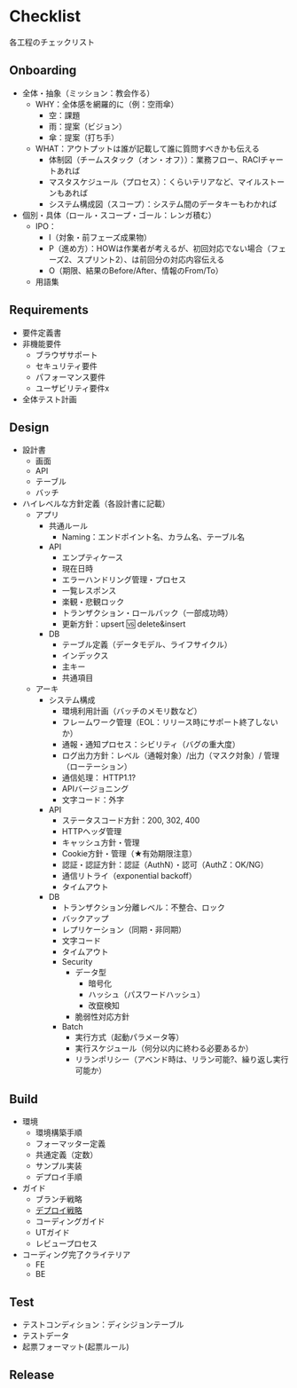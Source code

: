 # Checklist
各工程のチェックリスト
## Onboarding
  - 全体・抽象（ミッション：教会作る）
    - WHY：全体感を網羅的に（例：空雨傘）
      - 空：課題
      - 雨：提案（ビジョン）
      - 傘：提案（打ち手）
    - WHAT：アウトプットは誰が記載して誰に質問すべきかも伝える
      - 体制図（チームスタック（オン・オフ））：業務フロー、RACIチャートあれば
      - マスタスケジュール（プロセス）：くらいテリアなど、マイルストーンもあれば
      - システム構成図（スコープ）：システム間のデータキーもわかれば
  - 個別・具体（ロール・スコープ・ゴール：レンガ積む）
    - IPO：
      - I（対象・前フェーズ成果物）
      - P（進め方）：HOWは作業者が考えるが、初回対応でない場合（フェーズ2、スプリント2）、は前回分の対応内容伝える
      - O（期限、結果のBefore/After、情報のFrom/To）
    - 用語集

## Requirements
- 要件定義書
- 非機能要件
  - ブラウザサポート
  - セキュリティ要件
  - パフォーマンス要件
  - ユーザビリティ要件x
- 全体テスト計画

## Design
- 設計書
  - 画面
  - API
  - テーブル
  - バッチ
- ハイレベルな方針定義（各設計書に記載）
  - アプリ
    - 共通ルール
      - Naming：エンドポイント名、カラム名、テーブル名
    - API
      - エンプティケース
      - 現在日時
      - エラーハンドリング管理・プロセス
      - 一覧レスポンス
      - 楽観・悲観ロック
      - トランザクション・ロールバック（一部成功時）
      - 更新方針：upsert :vs: delete&insert 
    - DB
      - テーブル定義（データモデル、ライフサイクル）
      - インデックス
      - 主キー
      - 共通項目
  - アーキ
    - システム構成
      - 環境利用計画（バッチのメモリ数など）
      - フレームワーク管理（EOL：リリース時にサポート終了しないか）
      - 通報・通知プロセス：シビリティ（バグの重大度）
      - ログ出力方針：レベル（通報対象）/出力（マスク対象）/ 管理（ローテーション）
      - 通信処理： HTTP1.1?
      - APIバージョニング
      - 文字コード：外字
    - API
      - ステータスコード方針：200, 302, 400
      - HTTPヘッダ管理
      - キャッシュ方針・管理
      - Cookie方針・管理（★有効期限注意）
      - 認証・認証方針：認証（AuthN）・認可（AuthZ：OK/NG）
      - 通信リトライ（exponential backoff）
      - タイムアウト
    - DB
      - トランザクション分離レベル：不整合、ロック
      - バックアップ
      - レプリケーション（同期・非同期）
      - 文字コード
      - タイムアウト
      - Security
        - データ型
          - 暗号化
          - ハッシュ（パスワードハッシュ）
          - 改竄検知
        - 脆弱性対応方針
      - Batch
        - 実行方式（起動パラメータ等）
        - 実行スケジュール（何分以内に終わる必要あるか）
        - リランポリシー（アベンド時は、リラン可能?、繰り返し実行可能か）

## Build
- 環境
  - 環境構築手順
  - フォーマッター定義
  - 共通定義（定数）
  - サンプル実装
  - デプロイ手順
- ガイド
  - ブランチ戦略
  - [デプロイ戦略](https://cloud.google.com/architecture/application-deployment-and-testing-strategies?hl=ja#canary_test_pattern) 
  - コーディングガイド
  - UTガイド
  - レビュープロセス
- コーディング完了クライテリア
  - FE
  - BE

## Test
- テストコンディション：ディシジョンテーブル
- テストデータ
- 起票フォーマット(起票ルール)

## Release

